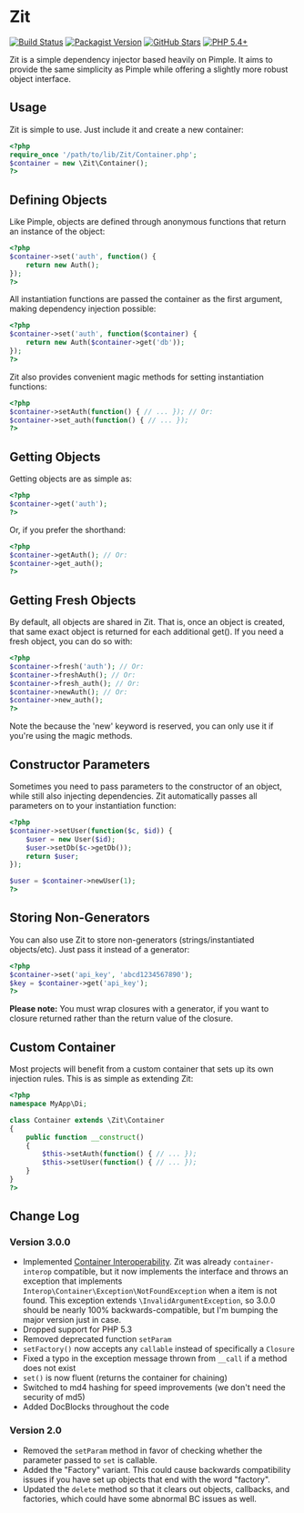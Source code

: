 # Zit

[![Build Status](https://travis-ci.org/inxilpro/Zit.svg)](https://travis-ci.org/inxilpro/Zit)
[![Packagist Version](https://img.shields.io/packagist/v/inxilpro/zit.svg)](https://packagist.org/packages/inxilpro/zit)
[![GitHub Stars](https://img.shields.io/github/stars/inxilpro/Zit.svg)](https://github.com/inxilpro/Zit/stargazers)
[![PHP 5.4+](https://img.shields.io/badge/php-%3E%3D5.4-yellowgreen.svg)](https://secure.php.net/releases/5_4_0.php)

Zit is a simple dependency injector based heavily on Pimple.  It aims to provide the same simplicity as Pimple while offering a slightly more robust object interface.

## Usage

Zit is simple to use.  Just include it and create a new container:

```php
<?php
require_once '/path/to/lib/Zit/Container.php';
$container = new \Zit\Container();
?>
```

## Defining Objects

Like Pimple, objects are defined through anonymous functions that return an instance of the object:

```php
<?php
$container->set('auth', function() {
	return new Auth();
});
?>
```
	
All instantiation functions are passed the container as the first argument, making dependency injection possible:

```php
<?php
$container->set('auth', function($container) {
	return new Auth($container->get('db'));
});
?>
```
	
Zit also provides convenient magic methods for setting instantiation functions:

```php
<?php
$container->setAuth(function() { // ... }); // Or:
$container->set_auth(function() { // ... });
?>
```
	
## Getting Objects

Getting objects are as simple as:

```php
<?php
$container->get('auth');
?>
```
	
Or, if you prefer the shorthand:

```php
<?php
$container->getAuth(); // Or:
$container->get_auth();
?>
```
	
## Getting Fresh Objects

By default, all objects are shared in Zit.  That is, once an object is created, that same exact object is returned for each additional get().  If you need a fresh object, you can do so with:

```php
<?php
$container->fresh('auth'); // Or:
$container->freshAuth(); // Or:
$container->fresh_auth(); // Or:
$container->newAuth(); // Or:
$container->new_auth();
?>
```
	
Note the because the 'new' keyword is reserved, you can only use it if you're using the magic methods.

## Constructor Parameters

Sometimes you need to pass parameters to the constructor of an object, while still also injecting dependencies.  Zit automatically passes all parameters on to your instantiation function:

```php
<?php
$container->setUser(function($c, $id)) {
	$user = new User($id);
	$user->setDb($c->getDb());
	return $user;
});

$user = $container->newUser(1);
?>
```
	
## Storing Non-Generators

You can also use Zit to store non-generators (strings/instantiated objects/etc). Just pass it instead of a generator:

```php
<?php
$container->set('api_key', 'abcd1234567890');
$key = $container->get('api_key');
?>
```

**Please note:** You must wrap closures with a generator, if you want to closure returned rather than the return value of the closure.

## Custom Container

Most projects will benefit from a custom container that sets up its own injection rules.  This is as simple as extending Zit:

```php
<?php
namespace MyApp\Di;

class Container extends \Zit\Container
{
	public function __construct()
	{
		$this->setAuth(function() { // ... });
		$this->setUser(function() { // ... });
	}
}
?>
```

## Change Log

### Version 3.0.0

  - Implemented [Container Interoperability](https://github.com/container-interop/container-interop). Zit was already
    `container-interop` compatible, but it now implements the interface and throws an exception that implements
    `Interop\Container\Exception\NotFoundException` when a item is not found. This exception extends
    `\InvalidArgumentException`, so 3.0.0 should be nearly 100% backwards-compatible, but I'm bumping the major version
    just in case.
  - Dropped support for PHP 5.3
  - Removed deprecated function `setParam`
  - `setFactory()` now accepts any `callable` instead of specifically a `Closure`
  - Fixed a typo in the exception message thrown from `__call` if a method does not exist
  - `set()` is now fluent (returns the container for chaining)
  - Switched to md4 hashing for speed improvements (we don't need the security of md5)
  - Added DocBlocks throughout the code

### Version 2.0

  - Removed the `setParam` method in favor of checking whether the parameter passed to `set` is callable.
  - Added the "Factory" variant.  This could cause backwards compatibility issues if you have set up objects that end with the word "factory".
  - Updated the `delete` method so that it clears out objects, callbacks, and factories, which could have some abnormal BC issues as well.


